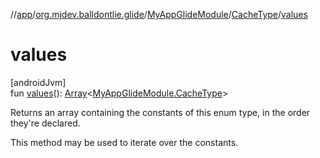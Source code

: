 //[app](../../../../index.md)/[org.mjdev.balldontlie.glide](../../index.md)/[MyAppGlideModule](../index.md)/[CacheType](index.md)/[values](values.md)

# values

[androidJvm]\
fun [values](values.md)(): [Array](https://kotlinlang.org/api/latest/jvm/stdlib/kotlin/-array/index.html)&lt;[MyAppGlideModule.CacheType](index.md)&gt;

Returns an array containing the constants of this enum type, in the order they're declared.

This method may be used to iterate over the constants.

